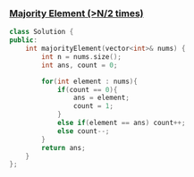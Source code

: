 ### [Majority Element (>N/2 times)](https://leetcode.com/problems/majority-element/)

```cpp
class Solution {
public:
    int majorityElement(vector<int>& nums) {
        int n = nums.size();
        int ans, count = 0;

        for(int element : nums){
            if(count == 0){
                ans = element;
                count = 1;
            }
            else if(element == ans) count++;
            else count--;
        }
        return ans;
    }
};
```